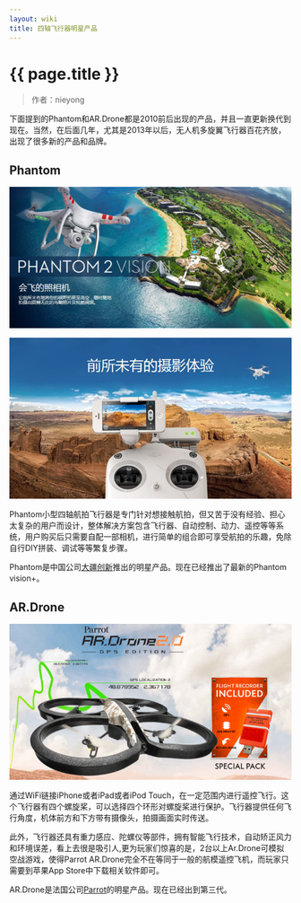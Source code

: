 ```yaml
---
layout: wiki
title: 四轴飞行器明星产品
---
```


# {{ page.title }}

> 作者：nieyong

下面提到的Phantom和AR.Drone都是2010前后出现的产品，并且一直更新换代到现在。当然，在后面几年，尤其是2013年以后，无人机多旋翼飞行器百花齐放，出现了很多新的产品和品牌。

## Phantom

![](/assets/img/phantom.jpg)

![](/assets/img/phantom-2.jpg)

Phantom小型四轴航拍飞行器是专门针对想接触航拍，但又苦于没有经验、担心太复杂的用户而设计，整体解决方案包含飞行器、自动控制、动力、遥控等等系统，用户购买后只需要自配一部相机，进行简单的组合即可享受航拍的乐趣，免除自行DIY拼装、调试等等繁复步骤。

Phantom是中国公司[大疆创新](http://www.dji.com)推出的明星产品。现在已经推出了最新的Phantom vision+。

## AR.Drone

![](/assets/img/ar-drone.png)

通过WiFi链接iPhone或者iPad或者iPod Touch，在一定范围内进行遥控飞行。这个飞行器有四个螺旋桨，可以选择四个环形对螺旋桨进行保护。飞行器提供任何飞行角度，机体前方和下方带有摄像头，拍摄画面实时传送。

此外，飞行器还具有重力感应、陀螺仪等部件，拥有智能飞行技术，自动矫正风力和环境误差，看上去很是吸引人,更为玩家们惊喜的是，2台以上Ar.Drone可模拟空战游戏，使得Parrot AR.Drone完全不在等同于一般的航模遥控飞机，而玩家只需要到苹果App Store中下载相关软件即可。

AR.Drone是法国公司[Parrot](http://cdn.ardrone2.parrot.com/)的明星产品。现在已经出到第三代。

